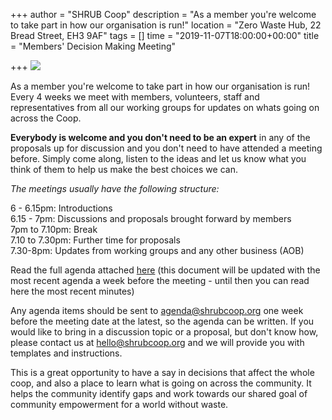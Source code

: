 +++
author = "SHRUB Coop"
description = "As a member you're welcome to take part in how our organisation is run!"
location = "Zero Waste Hub, 22 Bread Street, EH3 9AF"
tags = []
time = "2019-11-07T18:00:00+00:00"
title = "Members' Decision Making Meeting"

+++
![](https://res.cloudinary.com/shrub-co-op/image/upload/v1568674342/shrubcoop.org/media/Members_Decision_Making_Meeting_e20g8w.png)

As a member you're welcome to take part in how our organisation is run! Every 4 weeks we meet with members, volunteers, staff and representatives from all our working groups for updates on whats going on across the Coop.

**Everybody is welcome and you don't need to be an expert** in any of the proposals up for discussion and you don't need to have attended a meeting before. Simply come along, listen to the ideas and let us know what you think of them to help us make the best choices we can.

_The meetings usually have the following structure:_

6 - 6.15pm: Introductions  
6\.15 - 7pm: Discussions and proposals brought forward by members  
7pm to 7.10pm: Break  
7\.10 to 7.30pm: Further time for proposals  
7\.30-8pm: Updates from working groups and any other business (AOB)

Read the full agenda attached [here](https://docs.google.com/document/d/1zrp56V499D4oe-fUG8jnkEaHt-0Kzt5wRdLCNwMRD5Q/edit?usp=sharing) (this document will be updated with the most recent agenda a week before the meeting - until then you can read here the most recent minutes)

Any agenda items should be sent to [agenda@shrubcoop.org]() one week before the meeting date at the latest, so the agenda can be written. If you would like to bring in a discussion topic or a proposal, but don't know how, please contact us at [hello@shrubcoop.org](hello@shrubcoop.org) and we will provide you with templates and instructions.

This is a great opportunity to have a say in decisions that affect the whole coop, and also a place to learn what is going on across the community. It helps the community identify gaps and work towards our shared goal of community empowerment for a world without waste.